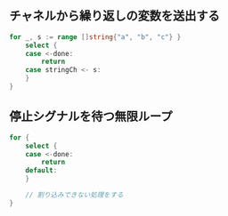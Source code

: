 ## チャネルから繰り返しの変数を送出する

```go
for _, s := range []string{"a", "b", "c"} }
    select {
    case <-done:
        return
    case stringCh <- s:
    }
}
```

## 停止シグナルを待つ無限ループ

```go
for {
    select {
    case <-done:
        return
    default:
    }

    // 割り込みできない処理をする
}
```
